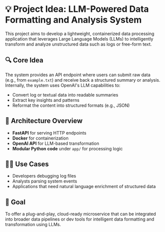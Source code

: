# 💡 Project Idea: LLM-Powered Data Formatting and Analysis System

This project aims to develop a lightweight, containerized data processing application that leverages Large Language Models (LLMs) to intelligently transform and analyze unstructured data such as logs or free-form text.

## 🔍 Core Idea

The system provides an API endpoint where users can submit raw data (e.g., from `example.txt`) and receive back a structured summary or analysis. Internally, the system uses OpenAI's LLM capabilities to:
- Convert log or textual data into readable summaries
- Extract key insights and patterns
- Reformat the content into structured formats (e.g., JSON)

## 🧱 Architecture Overview

- **FastAPI** for serving HTTP endpoints
- **Docker** for containerization
- **OpenAI API** for LLM-based transformation
- **Modular Python code** under `app/` for processing logic

## 🧑‍💻 Use Cases

- Developers debugging log files
- Analysts parsing system events
- Applications that need natural language enrichment of structured data

## 🎯 Goal

To offer a plug-and-play, cloud-ready microservice that can be integrated into broader data pipelines or dev tools for intelligent data formatting and transformation using LLMs.

